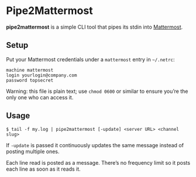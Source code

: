# Pipe2Mattermost

**pipe2mattermost** is a simple CLI tool that pipes its stdin into [Mattermost][].

[Mattermost]: https://mattermost.com/

## Setup

Put your Mattermost credentials under a `mattermost` entry in `~/.netrc`:

```netrc
machine mattermost
login yourlogin@company.com
password topsecret
```

Warning: this file is plain text; use `chmod 0600` or similar to ensure you’re the only one who can access it.

## Usage

    $ tail -f my.log | pipe2mattermost [-update] <server URL> <channel slug>

If `-update` is passed it continuously updates the same message instead of posting multiple ones.

Each line read is posted as a message. There’s no frequency limit so it posts each line as soon as it reads it.
